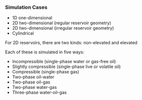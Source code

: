 ### Simulation Cases 

* 1D one-dimensional
* 2D two-dimensional (regular reservoir geometry)
* 2D two-dimensional (irregular reservoir geometry)
* Cylindrical

For 2D reservoirs, there are two kinds: non-elevated and elevated

Each of these is simulated in five ways: 

* Incompressible (single-phase water or gas-free oil)
* Slightly compressible (single-phase live or volatile oil)
* Compressible (single-phase gas)
* Two-phase oil-water
* Two-phase oil-gas
* Two-phase water-gas
* Three-phase water-oil-gas
